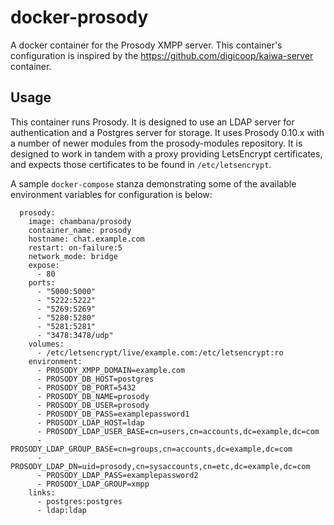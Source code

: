 docker-prosody
==============
A docker container for the Prosody XMPP server. This container's configuration is inspired by the https://github.com/digicoop/kaiwa-server container.

Usage
-----
This container runs Prosody. It is designed to use an LDAP server for authentication and a Postgres server for storage. It uses Prosody 0.10.x with a number of newer modules from the prosody-modules repository. It is designed to work in tandem with a proxy providing LetsEncrypt certificates, and expects those certificates to be found in `/etc/letsencrypt`.

A sample `docker-compose` stanza demonstrating some of the available environment variables for configuration is below:
```
  prosody:
    image: chambana/prosody
    container_name: prosody
    hostname: chat.example.com
    restart: on-failure:5
    network_mode: bridge
    expose:
      - 80
    ports:
      - "5000:5000"
      - "5222:5222"
      - "5269:5269"
      - "5280:5280"
      - "5281:5281"
      - "3478:3478/udp"
    volumes:
      - /etc/letsencrypt/live/example.com:/etc/letsencrypt:ro
    environment:
      - PROSODY_XMPP_DOMAIN=example.com
      - PROSODY_DB_HOST=postgres
      - PROSODY_DB_PORT=5432
      - PROSODY_DB_NAME=prosody
      - PROSODY_DB_USER=prosody
      - PROSODY_DB_PASS=examplepassword1
      - PROSODY_LDAP_HOST=ldap
      - PROSODY_LDAP_USER_BASE=cn=users,cn=accounts,dc=example,dc=com
      - PROSODY_LDAP_GROUP_BASE=cn=groups,cn=accounts,dc=example,dc=com
      - PROSODY_LDAP_DN=uid=prosody,cn=sysaccounts,cn=etc,dc=example,dc=com
      - PROSODY_LDAP_PASS=examplepassword2
      - PROSODY_LDAP_GROUP=xmpp
    links:
      - postgres:postgres
      - ldap:ldap
```
